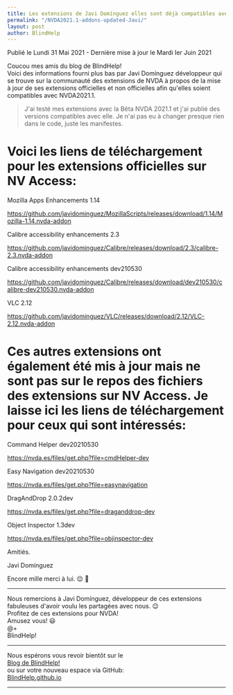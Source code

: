 ```yaml
---
title: Les extensions de Javi Domínguez elles sont déjà compatibles avec NVDA 2021.1
permalink: "/NVDA2021.1-addons-updated-Javi/"
layout: post
author: BlindHelp
---
```


<footer>Publié le Lundi 31 Mai 2021 - Dernière mise à jour le Mardi Ier Juin 2021</footer>


Coucou mes amis du blog de BlindHelp!    
Voici des informations fourni plus bas par  Javi Domínguez développeur qui se trouve sur la communauté des extensions de NVDA  à propos  de la mise à jour de ses extensions officielles et non officielles afin qu'elles soient compatibles avec NVDA2021.1.    

> J'ai testé mes extensions avec la Bêta NVDA 2021.1 et j'ai publié des versions compatibles avec elle. Je n'ai pas eu à changer presque rien dans le code, juste les manifestes.    

# Voici les liens de téléchargement pour les extensions officielles sur NV Access:

Mozilla Apps Enhancements 1.14    

<https://github.com/javidominguez/MozillaScripts/releases/download/1.14/Mozilla-1.14.nvda-addon>

Calibre accessibility enhancements 2.3    

<https://github.com/javidominguez/Calibre/releases/download/2.3/calibre-2.3.nvda-addon>

Calibre accessibility enhancements dev210530    

<https://github.com/javidominguez/Calibre/releases/download/dev210530/calibre-dev210530.nvda-addon>

VLC 2.12    

<https://github.com/javidominguez/VLC/releases/download/2.12/VLC-2.12.nvda-addon>

# Ces autres extensions ont également été mis à jour mais ne sont pas sur le repos des fichiers des extensions sur NV Access.    Je laisse ici les liens de téléchargement pour ceux qui sont intéressés:    

Command Helper dev20210530    

<https://nvda.es/files/get.php?file=cmdHelper-dev>

Easy Navigation dev20210530    

<https://nvda.es/files/get.php?file=easynavigation>

DragAndDrop 2.0.2dev    

<https://nvda.es/files/get.php?file=draganddrop-dev>

Object Inspector 1.3dev    

<https://nvda.es/files/get.php?file=objinspector-dev>

Amitiés.    

Javi Domínguez


Encore mille merci à lui. 😌 👏    


---


Nous remercions à <span lang="es">Javi Domínguez</span>, développeur de ces extensions fabuleuses d'avoir voulu les partagées  avec nous. 😉    
Profitez de  ces extensions pour NVDA!    
Amusez vous! 😃    
@+    
BlindHelp!    

---

Nous espérons vous revoir bientôt sur le      
[Blog de BlindHelp!](http://blindhelp.blogspot.fr/)                    
ou sur  votre nouveau espace via GitHub:                     
[BlindHelp.github.io](https://blindhelp.github.io)                    

---